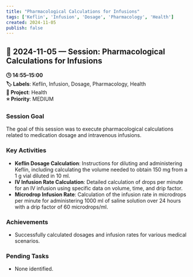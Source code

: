 ```yaml
---
title: "Pharmacological Calculations for Infusions"
tags: ['Keflin', 'Infusion', 'Dosage', 'Pharmacology', 'Health']
created: 2024-11-05
publish: false
---
```


## 📅 2024-11-05 — Session: Pharmacological Calculations for Infusions

**🕒 14:55–15:00**  
**🏷️ Labels**: Keflin, Infusion, Dosage, Pharmacology, Health  
**📂 Project**: Health  
**⭐ Priority**: MEDIUM  


### Session Goal
The goal of this session was to execute pharmacological calculations related to medication dosage and intravenous infusions.

### Key Activities
- **Keflin Dosage Calculation**: Instructions for diluting and administering Keflin, including calculating the volume needed to obtain 150 mg from a 1 g vial diluted in 10 ml.
- **IV Infusion Rate Calculation**: Detailed calculation of drops per minute for an IV infusion using specific data on volume, time, and drip factor.
- **Microdrop Infusion Rate**: Calculation of the infusion rate in microdrops per minute for administering 1000 ml of saline solution over 24 hours with a drip factor of 60 microdrops/ml.

### Achievements
- Successfully calculated dosages and infusion rates for various medical scenarios.

### Pending Tasks
- None identified.

